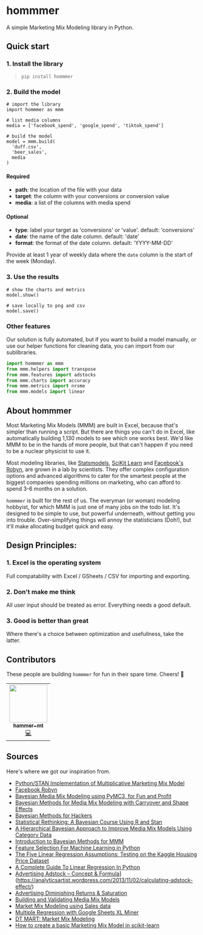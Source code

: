 # hommmer

A simple Marketing Mix Modeling library in Python.

## Quick start

### 1. Install the library

> `pip install hommmer`

### 2. Build the model

```
# import the library
import hommmer as mmm

# list media columns
media = ['facebook_spend', 'google_spend', 'tiktok_spend']

# build the model
model = mmm.build(
  'duff.csv',
  'beer_sales',
  media
)
```

#### Required

- **path**: the location of the file with your data
- **target**: the column with your conversions or conversion value
- **media**: a list of the columns with media spend

#### Optional

- **type**: label your target as 'conversions' or 'value'. default: 'conversions'
- **date**: the name of the date column. default: 'date'
- **format**: the format of the date column. default: 'YYYY-MM-DD'

Provide at least 1 year of weekly data where the `date` column is the start of the week (Monday).

### 3. Use the results

```
# show the charts and metrics
model.show()

# save locally to png and csv
model.save()
```

### Other features

Our solution is fully automated, but if you want to build a model manually, or use our helper functions for cleaning data, you can import from our sublibraries.

```python
import hommmer as mmm
from mmm.helpers import transpose
from mmm.features import adstocks
from mmm.charts import accuracy
from mmm.metrics import nrsme
from mmm.models import linear
```

## About hommmer

Most Marketing Mix Models (MMM) are built in Excel, because that's simpler than running a script. But there are things you can't do in Excel, like automatically building 1,130 models to see which one works best. We'd like MMM to be in the hands of more people, but that can't happen if you need to be a nuclear physicist to use it.

Most modeling libraries, like [Statsmodels](https://www.statsmodels.org/stable/index.html), [SciKit Learn](https://scikit-learn.org/stable/) and [Facebook's Robyn](https://facebookexperimental.github.io/Robyn/), are grown in a lab by scientists. They offer complex configuration options and advanced algorithms to cater for the smartest people at the biggest companies spending millions on marketing, who can afford to spend 3-6 months on a solution.

`hommmer` is built for the rest of us. The everyman (or woman) modeling hobbyist, for which MMM is just one of many jobs on the todo list. It's designed to be simple to use, but powerful underneath, without getting you into trouble. Over-simplifying things will annoy the statisticians (Doh!), but it'll make allocating budget quick and easy.

## Design Principles:

### 1. Excel is the operating system

Full compatability with Excel / GSheets / CSV for importing and exporting.

### 2. Don't make me think

All user input should be treated as error. Everything needs a good default.

### 3. Good is better than great

Where there's a choice between optimization and usefullness, take the latter.

## Contributors

These people are building `hommmer` for fun in their spare time. Cheers! 🍻

<!-- ALL-CONTRIBUTORS-LIST:START - Do not remove or modify this section -->
<!-- prettier-ignore-start -->
<!-- markdownlint-disable -->
<table>
  <tr>
    <td align="center"><a href="https://twitter.com/hammer_mt"><img src="https://avatars.githubusercontent.com/u/5264596?s=96&v=4" width="100px;" alt=""/><br /><sub><b>hammer-mt</b></sub></a><br /><a href="https://github.com/hammer-mt/hommmer/commits?author=hammer-mt" title="Code">💻</a></td>
    
  </tr>
</table>

<!-- markdownlint-restore -->
<!-- prettier-ignore-end -->

<!-- ALL-CONTRIBUTORS-LIST:END -->

## Sources

Here's where we got our inspiration from.

- [Python/STAN Implementation of Multiplicative Marketing Mix Model](https://towardsdatascience.com/python-stan-implementation-of-multiplicative-marketing-mix-model-with-deep-dive-into-adstock-a7320865b334)
- [Facebook Robyn](https://facebookexperimental.github.io/Robyn/)
- [Bayesian Media Mix Modeling using PyMC3, for Fun and Profit](https://engineering.hellofresh.com/bayesian-media-mix-modeling-using-pymc3-for-fun-and-profit-2bd4667504e6)
- [Bayesian Methods for Media Mix Modeling with Carryover and
  Shape Effects](https://static.googleusercontent.com/media/research.google.com/en//pubs/archive/46001.pdf)
- [Bayesian Methods for Hackers](https://github.com/CamDavidsonPilon/Probabilistic-Programming-and-Bayesian-Methods-for-Hackers)
- [Statistical Rethinking: A Bayesian Course Using R and Stan](https://github.com/rmcelreath/statrethinking_winter2019)
- [A Hierarchical Bayesian Approach to Improve Media Mix Models Using Category Data](https://research.google/pubs/pub45999/)
- [Introduction to Bayesian Methods for MMM](https://getrecast.com/bayesian-methods-for-mmm/)
- [Feature Selection For Machine Learning in Python](https://machinelearningmastery.com/feature-selection-machine-learning-python/)
- [The Five Linear Regression Assumptions: Testing on the Kaggle Housing Price Dataset](https://boostedml.com/2018/08/testing-linear-regression-assumptions-the-kaggle-housing-price-dataset.html)
- [A Complete Guide To Linear Regression In Python](<[https://](https://www.listendata.com/2018/01/linear-regression-in-python.html)>)
- [Advertising Adstock – Concept & Formula]([)](https://analyticsartist.wordpress.com/2013/11/02/calculating-adstock-effect/)
- [Advertising Diminishing Returns & Saturation](https://analyticsartist.wordpress.com/2015/03/08/advertising-diminishing-returns-saturation/)
- [Building and Validating Media Mix Models](https://github.com/mecommerce/ThirdLove-Tech-Blog/blob/master/Media_Mix_Model/ThirdLove_MMM_Whitepaper.pdf)
- [Market Mix Modeling using Sales data](https://www.kaggle.com/imdineshgrewal/market-mix-modeling-using-sales-data)
- [Multiple Regression with Google Sheets XL Miner](https://www.youtube.com/watch?v=YhBU92eyNRo)
- [DT MART: Market Mix Modeling](https://www.kaggle.com/datatattle/dt-mart-market-mix-modeling)
- [How to create a basic Marketing Mix Model in scikit-learn](https://practicaldatascience.co.uk/machine-learning/how-to-create-a-basic-marketing-mix-model-in-scikit-learn)
